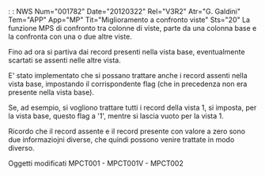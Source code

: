  :  : NWS Num="001782" Date="20120322" Rel="V3R2" Atr="G. Galdini" Tem="APP" App="MP" Tit="Miglioramento a confronto viste" Sts="20"
La funzione MPS di confronto tra colonne di viste, parte da una colonna base e la confronta con una o due altre viste.

Fino ad ora si partiva dai record presenti nella vista base, eventualmente scartati se assenti nelle altre vista.

E' stato implementato che si possano trattare anche i record assenti nella vista base, impostando il corrispondente flag (che in precedenza non era presente nella vista base).

Se, ad esempio, si vogliono trattare tutti i record della vista 1, si imposta, per la vista base, questo flag a '1', mentre si lascia vuoto per la vista 1.

Ricordo che il record assente e il record presente con valore a zero sono due informaziojni diverse,
che quindi possono venire trattate in modo diverso.

Oggetti modificati
MPCT001 - MPCT001V - MPCT002
